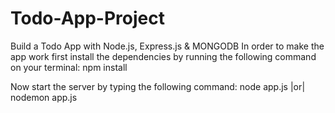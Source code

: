 # Todo-App-Project
Build a Todo App with Node.js, Express.js &amp; MONGODB
In order to make the app work first install the dependencies by running the following command on your terminal:
npm install

Now start the server by typing the following command:
node app.js |or| nodemon app.js
